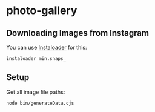 # photo-gallery

## Downloading Images from Instagram
You can use [Instaloader](https://github.com/instaloader/instaloader) for this:
```bash
instaloader min.snaps_
```

## Setup
Get all image file paths:
```bash
node bin/generateData.cjs
```
